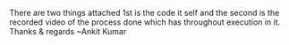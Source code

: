 There are two things attached 1st is the code it self and the second is the recorded video of the process done which has throughout execution in it.
Thanks & regards
~Ankit Kumar 

